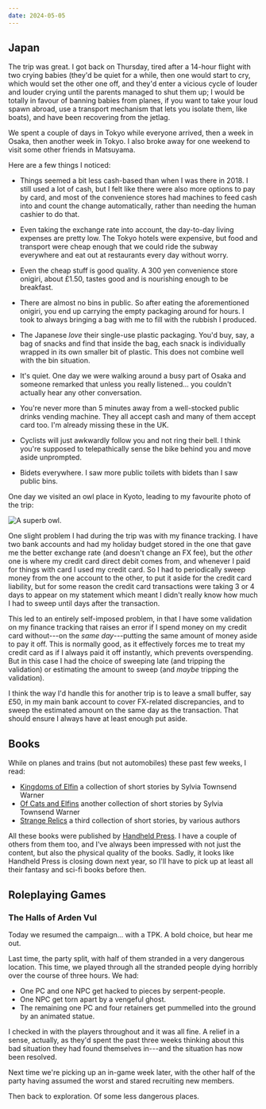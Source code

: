 ```yaml
---
date: 2024-05-05
---
```


## Japan

The trip was great.  I got back on Thursday, tired after a 14-hour flight with
two crying babies (they'd be quiet for a while, then one would start to cry,
which would set the other one off, and they'd enter a vicious cycle of louder
and louder crying until the parents managed to shut them up; I would be totally
in favour of banning babies from planes, if you want to take your loud spawn
abroad, use a transport mechanism that lets you isolate them, like boats), and
have been recovering from the jetlag.

We spent a couple of days in Tokyo while everyone arrived, then a week in Osaka,
then another week in Tokyo.  I also broke away for one weekend to visit some
other friends in Matsuyama.

Here are a few things I noticed:

- Things seemed a bit less cash-based than when I was there in 2018.  I still
  used a lot of cash, but I felt like there were also more options to pay by
  card, and most of the convenience stores had machines to feed cash into and
  count the change automatically, rather than needing the human cashier to do
  that.

- Even taking the exchange rate into account, the day-to-day living expenses are
  pretty low.  The Tokyo hotels were expensive, but food and transport were
  cheap enough that we could ride the subway everywhere and eat out at
  restaurants every day without worry.

- Even the cheap stuff is good quality.  A 300 yen convenience store onigiri,
  about £1.50, tastes good and is nourishing enough to be breakfast.

- There are almost no bins in public.  So after eating the aforementioned
  onigiri, you end up carrying the empty packaging around for hours.  I took to
  always bringing a bag with me to fill with the rubbish I produced.

- The Japanese *love* their single-use plastic packaging.  You'd buy, say, a bag
  of snacks and find that inside the bag, each snack is individually wrapped in
  its own smaller bit of plastic.  This does not combine well with the bin
  situation.

- It's quiet.  One day we were walking around a busy part of Osaka and someone
  remarked that unless you really listened... you couldn't actually hear any
  other conversation.

- You're never more than 5 minutes away from a well-stocked public drinks
  vending machine.  They all accept cash and many of them accept card too.  I'm
  already missing these in the UK.

- Cyclists will just awkwardly follow you and not ring their bell.  I think
  you're supposed to telepathically sense the bike behind you and move aside
  unprompted.

- Bidets everywhere.  I saw more public toilets with bidets than I saw public
  bins.

One day we visited an owl place in Kyoto, leading to my favourite photo of the
trip:

![A superb owl.](notes/292/owl.jpg)

One slight problem I had during the trip was with my finance tracking.  I have
two bank accounts and had my holiday budget stored in the one that gave me the
better exchange rate (and doesn't change an FX fee), but the *other* one is
where my credit card direct debit comes from, and whenever I paid for things
with card I used my credit card.  So I had to periodically sweep money from the
one account to the other, to put it aside for the credit card liability, but for
some reason the credit card transactions were taking 3 or 4 days to appear on my
statement which meant I didn't really know how much I had to sweep until days
after the transaction.

This led to an entirely self-imposed problem, in that I have some validation on
my finance tracking that raises an error if I spend money on my credit card
without---on the *same day*---putting the same amount of money aside to pay it
off.  This is normally good, as it effectively forces me to treat my credit card
as if I always paid it off instantly, which prevents overspending.  But in this
case I had the choice of sweeping late (and tripping the validation) or
estimating the amount to sweep (and *maybe* tripping the validation).

I think the way I'd handle this for another trip is to leave a small buffer, say
£50, in my main bank account to cover FX-related discrepancies, and to sweep the
estimated amount on the same day as the transaction.  That should ensure I
always have at least enough put aside.


## Books

While on planes and trains (but not automobiles) these past few weeks, I read:

- [Kingdoms of Elfin][] a collection of short stories by Sylvia Townsend Warner
- [Of Cats and Elfins][] another collection of short stories by Sylvia Townsend Warner
- [Strange Relics][] a third collection of short stories, by various authors

All these books were published by [Handheld Press][].  I have a couple of others
from them too, and I've always been impressed with not just the content, but
also the physical quality of the books.  Sadly, it looks like Handheld Press is
closing down next year, so I'll have to pick up at least all their fantasy and
sci-fi books before then.

[Kingdoms of Elfin]: https://www.handheldpress.co.uk/shop/fantasy-and-science-fiction/sylvia-townsend-warner-kingdoms-of-elfin/
[Of Cats and Elfins]: https://www.handheldpress.co.uk/shop/fantasy-and-science-fiction/sylvia-townsend-warner-of-cats-and-elfins-short-tales-and-fantasies/
[Strange Relics]: https://www.handheldpress.co.uk/shop/fantasy-and-science-fiction/strange-relics-stories-of-archaeology-and-the-supernatural/
[Handheld Press]: https://www.handheldpress.co.uk/


## Roleplaying Games

### The Halls of Arden Vul

Today we resumed the campaign... with a TPK.  A bold choice, but hear me out.

Last time, the party split, with half of them stranded in a very dangerous
location.  This time, we played through all the stranded people dying horribly
over the course of three hours.  We had:

- One PC and one NPC get hacked to pieces by serpent-people.
- One NPC get torn apart by a vengeful ghost.
- The remaining one PC and four retainers get pummelled into the ground by an
  animated statue.

I checked in with the players throughout and it was all fine.  A relief in a
sense, actually, as they'd spent the past three weeks thinking about this bad
situation they had found themselves in---and the situation has now been
resolved.

Next time we're picking up an in-game week later, with the other half of the
party having assumed the worst and stared recruiting new members.

Then back to exploration.  Of some less dangerous places.
